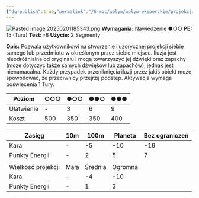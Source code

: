 ```yaml
---
{"dg-publish":true,"permalink":"/6-moc/wplyw/wplyw-eksperckie/projekcja-mocy/","dgPassFrontmatter":true}
---
```


![Pasted image 20250201185343.png](/img/user/6%20Obrazy/Pasted%20image%2020250201185343.png)
**Wymagania:** Nawiedzenie ●○○
**PE:** 15 (Tura)
**Test:** -8
**Użycie:** 2 Segmenty

**Opis:** Pozwala użytkownikowi na stworzenie iluzorycznej projekcji siebie samego lub przedmiotu w określonym przez siebie miejscu. Iluzja jest nieodróżnialna od oryginału i mogą towarzyszyć jej dźwięki oraz zapachy (może dotyczyć także samych dźwięków lub zapachów), jednak jest nienamacalna. Każdy przypadek przeniknięcia iluzji przez jakiś obiekt może spowodować, że przeciwnicy przejrzą podstęp. Aktywacja wymaga poświęcenia 1 Tury.

| Poziom     | ○○○ | ●○○ | ●●○ | ●●● |
| ---------- | --- | --- | --- | --- |
| Ułatwienie | -   | 3   | 6   | 9   |
| Koszt      | 500 | 350 | 350 | 400 |

| Zasięg             | 10m  | 100m    | Planeta | Bez ograniczeń |
| ------------------ | ---- | ------- | ------- | -------------- |
| Kara               | -    | -5      | -10     | -19            |
| Punkty Energii     | -    | 2       | 5       | 7              |
|                    |      |         |         |                |
| Wielkość projekcji | Mała | Średnia | Ogromna |                |
| Kara               | -    | -4      | -10     |                |
| Punkty Energii     | -    | 1       | 3       |                |